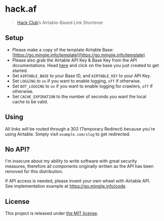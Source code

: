 # hack.af

> [Hack Club](https://hackclub.com)’s Airtable-Based Link Shortener

## Setup

* Please make a copy of the template Airtable Base: [https://go.mingjie.info/template](https://go.mingjie.info/template)
* Please also grab the Airtable API Key & Base Key from the API documentations. Head [here](https://airtable.com/api) and click on the base you just created to get started.
* Set `AIRTABLE_BASE` to your Base ID, and `AIRTABLE_KEY` to your API Key.
* Set `LOGGING` to `on` if you want to enable logging, `off` if otherwise.
* Set `BOT_LOGGING` to `on` if you want to enable logging for crawlers, `off` if otherwise.
* Set `CACHE_EXPIRATION` to the number of seconds you want the local cache to be valid.

## Using

All links will be routed through a 302 (Temporary Redirect) because you're using Airtable. Simply visit `example.com/slug` to get redirected.

## No API?

I'm insecure about my ability to write software with great security measures, therefore all components originally written as the API has been removed for this distribution. 

If API access is needed, please invent your own wheel with Airtable API. See implementation example at https://go.mingjie.info/code.

## License

This project is released under [the MIT license](LICENSE).
